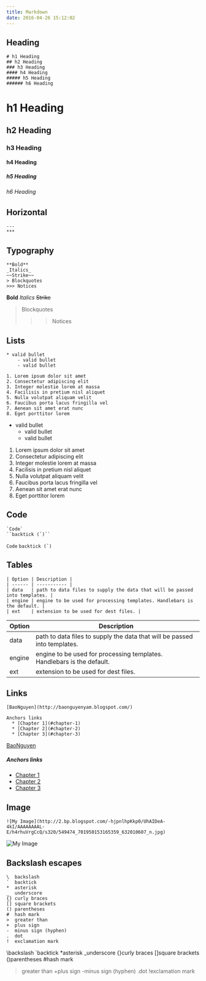 ```yaml
---
title: Markdown
date: 2016-04-26 15:12:02
---
```


## Heading 

```
# h1 Heading
## h2 Heading
### h3 Heading
#### h4 Heading
##### h5 Heading
###### h6 Heading
```

# h1 Heading
## h2 Heading
### h3 Heading
#### h4 Heading
##### h5 Heading
###### h6 Heading

## Horizontal

```
---
***
```

## Typography 

```
**Bold**
_Italics_
~~Strike~~
> Blockquotes
>>> Notices
```

**Bold**
_Italics_
~~Strike~~
> Blockquotes
>>> Notices

## Lists

```
* valid bullet
    - valid bullet
    - valid bullet

1. Lorem ipsum dolor sit amet
2. Consectetur adipiscing elit
3. Integer molestie lorem at massa
4. Facilisis in pretium nisl aliquet
5. Nulla volutpat aliquam velit
6. Faucibus porta lacus fringilla vel
7. Aenean sit amet erat nunc
8. Eget porttitor lorem

```

* valid bullet
    - valid bullet
    - valid bullet

1. Lorem ipsum dolor sit amet
2. Consectetur adipiscing elit
3. Integer molestie lorem at massa
4. Facilisis in pretium nisl aliquet
5. Nulla volutpat aliquam velit
6. Faucibus porta lacus fringilla vel
7. Aenean sit amet erat nunc
8. Eget porttitor lorem

## Code 

```
`Code`
``backtick (`)``
```

`Code`
``backtick (`)``

## Tables

```
| Option | Description |
| ------ | ----------- |
| data   | path to data files to supply the data that will be passed into templates. |
| engine | engine to be used for processing templates. Handlebars is the default. |
| ext    | extension to be used for dest files. |
```


| Option | Description |
| ------ | ----------- |
| data   | path to data files to supply the data that will be passed into templates. |
| engine | engine to be used for processing templates. Handlebars is the default. |
| ext    | extension to be used for dest files. |

## Links

```
[BaoNguyen](http://baonguyenyam.blogspot.com/)

Anchors links
  * [Chapter 1](#chapter-1)
  * [Chapter 2](#chapter-2)
  * [Chapter 3](#chapter-3)

```

[BaoNguyen](http://baonguyenyam.blogspot.com/)

##### Anchors links
  * [Chapter 1](#chapter-1)
  * [Chapter 2](#chapter-2)
  * [Chapter 3](#chapter-3)

## Image 

```
![My Image](http://2.bp.blogspot.com/-hjpnlhpKkp0/UhAIDeA-4kI/AAAAAAAAL-E/h4rhuVrgCcQ/s320/549474_701950153165359_632010607_n.jpg)
```

![My Image](http://2.bp.blogspot.com/-hjpnlhpKkp0/UhAIDeA-4kI/AAAAAAAAL-E/h4rhuVrgCcQ/s320/549474_701950153165359_632010607_n.jpg)

## Backslash escapes

```
\  backslash 
`  backtick 
*  asterisk 
_  underscore 
{} curly braces 
[] square brackets 
() parentheses 
#  hash mark 
>  greater than 
+  plus sign 
-  minus sign (hyphen) 
.  dot 
!  exclamation mark
```

\backslash 
`backtick 
*asterisk 
_underscore 
{}curly braces 
[]square brackets 
()parentheses 
#hash mark 
>greater than 
+plus sign 
-minus sign (hyphen) 
.dot 
!exclamation mark
